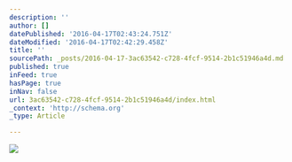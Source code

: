 ```yaml
---
description: ''
author: []
datePublished: '2016-04-17T02:43:24.751Z'
dateModified: '2016-04-17T02:42:29.458Z'
title: ''
sourcePath: _posts/2016-04-17-3ac63542-c728-4fcf-9514-2b1c51946a4d.md
published: true
inFeed: true
hasPage: true
inNav: false
url: 3ac63542-c728-4fcf-9514-2b1c51946a4d/index.html
_context: 'http://schema.org'
_type: Article

---
```

![](https://the-grid-user-content.s3-us-west-2.amazonaws.com/e1c4f819-fcbc-47dd-a1ff-a99dcfbe89c1.png)